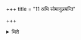 +++
title = "11 अभि सोमानुन्नयन्ति"

+++

<details><summary>थिते</summary>

अभि सोमानुन्नयन्ति ११
</details>
